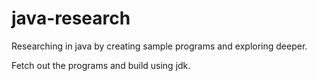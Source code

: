 # java-research
Researching in java by creating sample programs and exploring deeper.

Fetch out the programs and build using jdk.
